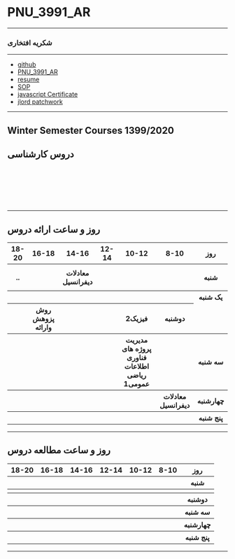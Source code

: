 # PNU_3991_AR
---------
### شکریه افتخاری
 
---
- [github](https://github.com/sh-eftekhari/PNU_3991_AR)
- [PNU_3991_AR](https://github.com/sh-eftekhari/PNU_3991_AR)
- [resume](https://sh-eftekhari.github.io/)
- [SOP](https://sh-eftekhari.github.io/SOP/) 
- [javascript Certificate](https://www.sololearn.com/Certificate/1024-20546123/pdf)
- [jlord patchwork]()
  
------------------

## Winter Semester Courses 1399/2020

## دروس کارشناسی


<br>

<br>

<br>

<br>

<br>


--------------

## روز و ساعت ارائه دروس

<table style="width:100%">
  <tr>
    <th>18-20</th>
    <th>16-18</th>
    <th>14-16</th>
    <th>12-14</th>
    <th>10-12</th>
    <th>8-10</th>
    <th>روز</th>
  </tr>
  <tr>
    <th>
   
   
   
   
   
   
   ..
   </th>
    <th></th>
    <th>معادلات دیفرانسیل</th>
    <th></th>
    <th></th>
    <th></th>
    <th>شنبه</th>
  </tr>
   <tr>
    <th></th>
    <th></th>
    <th></th>
    <th></th>
    <th></th>
    <th></th>
    <th>یک شنبه</th>
  </tr>
   <tr>
     <th></th>
     <th>روش پزوهش وارائه</th>
     <th></th>
     <th></th>
     <th>فیزیک2</t
     <th></th>   
    <th>دوشنبه</th>
  </tr>
   <tr>
    <th></th>
    <th></th>
    <th></th>
    <th></th>
    <th>مدیریت پروژه های فناوری اطلاعات 
                         ریاضی عمومی1 </th>
    <th></th>
    <th>سه شنبه</th>
  </tr>
   <tr>
    <th></th>
    <th></th>
    <th></th>
    <th></th>
    <th></th>
    <th>معادلات دیفرانسیل</th>
    <th>چهارشنبه</th>
  </tr>
   <tr>
    <th></th>
    <th></th>
    <th></th>
    <th></th>
    <th></th>
    <th></th>
    <th>پنج شنبه</th>
  </tr>
</table>

--------------
## روز و ساعت مطالعه دروس

<table style="width:100%">
  <tr>
    <th>18-20</th>
    <th >16-18</th>
    <th >14-16</th>
    <th >12-14</th>
    <th>10-12</th>
    <th>8-10</th>
    <th>روز</th>
  </tr>
  <tr>
    <th></th>
    <th ></th>
    <th ></th>
    <th ></th>
    <th></th>
    <th></th>
    <th>شنبه</th>
  </tr>
   <tr>
    <th></th>
    <th ></th>
    <th ></th>
    <th ></th>
    <th></th>
    <th ></th>
    <th></th>
  </tr>
   <tr>
    <th></th>
     <th ></th>
     <th ></th>
     <th></th>
    <th></th>
    <th></th>   
    <th>دوشنبه</th>
  </tr>
   <tr>
    <th></th>
    <th ></th>
    <th ></th>
    <th></th>
    <th></th>
    <th ></th>
    <th>سه شنبه</th>
  </tr>
   <tr>
    <th></th>
    <th ></th>
    <th ></th>
    <th></th>
    <th></th>
    <th ></th>
    <th>چهارشنبه</th>
  </tr>
   <tr>
    <th></th>
   <th ></th>
    <th ></th>
     <th ></th>
     <th ></th>
     <th></th>
    <th>پنج شنبه</th>
  </tr>
</table>

--------------
